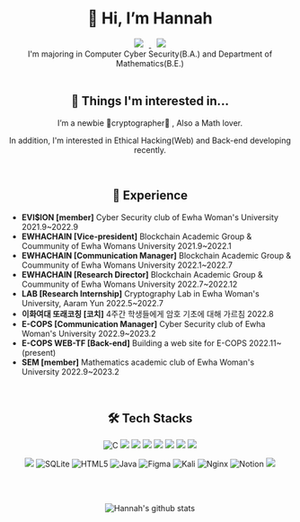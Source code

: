 <div align=center><h1>👋 Hi, I’m Hannah </h1>

<a href="https://instagram.com/hannahrosieblue">
    <img 
        src="http://img.shields.io/badge/-Instagram-black?style=flat&logo=Instagram&link=https://instagram.com/fivepxint/"
        style="height : auto; margin-left : 10px; margin-right : 10px;"/>
</a> <a href="haeun506@ewhain.net">
    <img 
        src="https://img.shields.io/badge/Gmail-d14836?style=flat-square&logo=Gmail&logoColor=white&link=mailto:haeun506@ewhain.net"
        style="height : auto; margin-left : 10px; margin-right : 10px;"/>
</a>
    </br>
I'm majoring in Computer Cyber Security(B.A.) and Department of Mathematics(B.E.)  
</br>

</br>

</div>
<div align=center>

<h2>👀 Things I'm interested in...</h2>

I’m a newbie 💙cryptographer💙 , Also a Math lover.

In addition, I'm interested in Ethical Hacking(Web) and Back-end developing recently.

  

</div>  
</br>

<div align=center>
<h2>🌱 Experience</h2>
</div>

- **EVI$ION [member]** Cyber Security club of Ewha Woman's University 2021.9~2022.9
- **EWHACHAIN [Vice-president]** Blockchain Academic Group & Coummunity of Ewha Womans University 2021.9~2022.1
- **EWHACHAIN [Communication Manager]** Blockchain Academic Group & Coummunity of Ewha Womans University 2022.1~2022.7
- **EWHACHAIN [Research Director]** Blockchain Academic Group & Coummunity of Ewha Womans University 2022.7~2022.12
- **LAB [Research Internship]** Cryptography Lab in Ewha Woman's University, Aaram Yun 2022.5~2022.7
- **이화여대 또래코칭 [코치]** 4주간 학생들에게 암호 기초에 대해 가르침 2022.8
- **E-COPS [Communication Manager]** Cyber Security club of Ewha Woman's University 2022.9~2023.2
- **E-COPS WEB-TF [Back-end]** Building a web site for E-COPS 2022.11~(present)
- **SEM [member]** Mathematics academic club of Ewha Woman's University 2022.9~2023.2

</br>

<div align=center>
    <h2>🛠️ Tech Stacks</h2>
  
![C](https://img.shields.io/badge/c-%2300599C.svg?style=for-the-badge&logo=c&logoColor=white) <img src="https://img.shields.io/badge/c++-00599C?style=for-the-badge&logo=c%2B%2B&logoColor=white"> <img src="https://img.shields.io/badge/python-3776AB?style=for-the-badge&logo=python&logoColor=white"> <img src="https://img.shields.io/badge/mysql-4479A1?style=for-the-badge&logo=mysql&logoColor=white"> 
    <img src="https://img.shields.io/badge/django-092E20?style=for-the-badge&logo=django&logoColor=white"> <img src="https://img.shields.io/badge/linux-FCC624?style=for-the-badge&logo=linux&logoColor=black"> <img src="https://img.shields.io/badge/github-181717?style=for-the-badge&logo=github&logoColor=white">  <img src="https://img.shields.io/badge/git-F05032?style=for-the-badge&logo=git&logoColor=white"> 
    
<img src="https://img.shields.io/badge/aws-232F3E?style=for-the-badge&logo=aws&logoColor=white"> ![SQLite](https://img.shields.io/badge/sqlite-%2307405e.svg?style=for-the-badge&logo=sqlite&logoColor=white) ![HTML5](https://img.shields.io/badge/html5-%23E34F26.svg?style=for-the-badge&logo=html5&logoColor=white) ![Java](https://img.shields.io/badge/java-%23ED8B00.svg?style=for-the-badge&logo=java&logoColor=white) ![Figma](https://img.shields.io/badge/figma-%23F24E1E.svg?style=for-the-badge&logo=figma&logoColor=white) ![Kali](https://img.shields.io/badge/Kali-268BEE?style=for-the-badge&logo=kalilinux&logoColor=white) ![Nginx](https://img.shields.io/badge/nginx-%23009639.svg?style=for-the-badge&logo=nginx&logoColor=white) ![Notion](https://img.shields.io/badge/Notion-%23000000.svg?style=for-the-badge&logo=notion&logoColor=white)
<img src="https://img.shields.io/badge/springboot-6DB33F?style=for-the-badge&logo=springboot&logoColor=white">





</div>



<!---
rosieposiess/rosieposiess is a ✨ special ✨ repository because its `README.md` (this file) appears on your GitHub profile.
You can click the Preview link to take a look at your changes.
- 💞️ I’m looking to collaborate on ...
--->

</div>

</br>
</br>



<div align=center>

![Hannah's github stats](https://github-readme-stats.vercel.app/api?username=rosieposiess&show_icons=true&theme=radical) 


</div>

